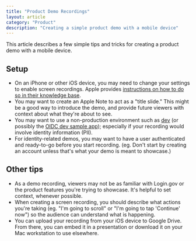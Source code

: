 ```yaml
---
title: "Product Demo Recordings"
layout: article
category: "Product"
description: "Creating a simple product demo with a mobile device"
---
```


This article describes a few simple tips and tricks for creating a product demo with a mobile device.

## Setup

* On an iPhone or other iOS device, you may need to change your settings to enable screen recordings. Apple provides [instructions on how to do so in their knowledge base](https://support.apple.com/en-us/HT207935).
* You may want to create an Apple Note to act as a "title slide." This might be a good way to introduce the demo, and provide future viewers with context about what they're about to see.
* You may want to use a non-production environment such as [dev](https://idp.dev.identitysandbox.gov/) (or possibly the [OIDC dev sample app](https://dev-identity-oidc-sinatra.app.cloud.gov/)); especially if your recording would involve identity information (PII).
* For identity-related demos, you may want to have a user authenticated and ready-to-go before you start recording. (eg. Don't start by creating an account unless that's what your demo is meant to showcase.)

## Other tips

* As a demo recording, viewers may not be as familiar with Login.gov or the product features you're trying to showcase. It's helpful to set context, whenever possible.
* When creating a screen recording, you should describe what actions you're taking (eg. "I'm going to scroll" or "I'm going to tap 'Continue' now") so the audience can understand what is happening.
* You can upload your recording from your iOS device to Google Drive. From there, you can embed it in a presentation or download it on your Mac workstation to use elsewhere.
